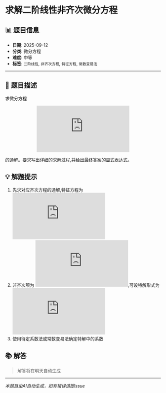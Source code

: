# 求解二阶线性非齐次微分方程

## 📊 题目信息

- **日期**: 2025-09-12
- **分类**: 微分方程
- **难度**: 中等
- **标签**: `二阶线性`, `非齐次方程`, `特征方程`, `常数变易法`

---

## 📝 题目描述

求微分方程 <div align="center">

![Mathematical Formula](https://latex.codecogs.com/svg.latex?y''%20-%204y'%20%2B%204y%20%3D%20e%5E%7B2x%7D%20%5Ccos%20x)

</div> 的通解。要求写出详细的求解过程,并给出最终答案的显式表达式。

## 💡 解题提示

1. 先求对应齐次方程的通解,特征方程为 ![equation](https://latex.codecogs.com/svg.latex?r%5E2%20-%204r%20%2B%204%20%3D%200)
2. 非齐次项为 ![equation](https://latex.codecogs.com/svg.latex?e%5E%7B2x%7D%5Ccos%20x),可设特解形式为 ![equation](https://latex.codecogs.com/svg.latex?y_p%20%3D%20e%5E%7B2x%7D(A%5Ccos%20x%20%2B%20B%5Csin%20x))
3. 使用待定系数法或常数变易法确定特解中的系数

## 📚 解答

> 解答将在明天自动生成

---

*本题目由AI自动生成，如有错误请提issue*
